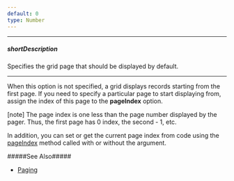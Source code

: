```yaml
---
default: 0
type: Number
---
```

---
##### shortDescription
Specifies the grid page that should be displayed by default.

---
When this option is not specified, a grid displays records starting from the first page. If you need to specify a particular page to start displaying from, assign the index of this page to the **pageIndex** option.

[note] The page index is one less than the page number displayed by the pager. Thus, the first page has 0 index, the second - 1, etc.

In addition, you can set or get the current page index from code using the [pageIndex](/api-reference/10%20UI%20Widgets/dxDataGrid/3%20Methods/pageIndex().md '/Documentation/ApiReference/UI_Widgets/dxDataGrid/Methods/#pageIndex') method called with or without the argument.

#####See Also#####
- [Paging](/concepts/05%20Widgets/DataGrid/35%20Paging '/Documentation/Guide/Widgets/DataGrid/Paging/')